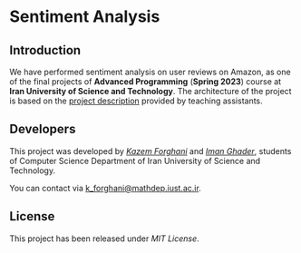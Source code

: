# Sentiment Analysis

## Introduction

We have performed sentiment analysis on user reviews on Amazon, as one of the final projects of **Advanced Programming** (**Spring 2023**) course at **Iran University of Science and Technology**. The architecture of the project is based on the [project description](description.pdf) provided by teaching assistants.

## Developers

This project was developed by [*Kazem Forghani*](https://github.com/k-forghani) and [*Iman Ghader*](https://github.com/iman008), students of Computer Science Department of Iran University of Science and Technology.

You can contact via k_forghani@mathdep.iust.ac.ir.

## License

This project has been released under *MIT License*.